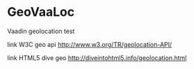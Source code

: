 # GeoVaaLoc
Vaadin geolocation test


link W3C geo api
      http://www.w3.org/TR/geolocation-API/
      
link HTML5 dive geo
      http://diveintohtml5.info/geolocation.html
